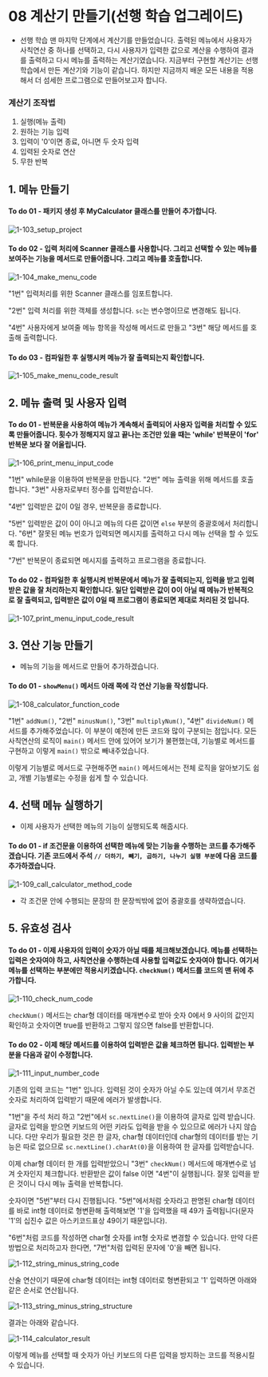 # 08 계산기 만들기(선행 학습 업그레이드)
- 선행 학습 맨 마지막 단계에서 계산기를 만들었습니다. 출력된 메뉴에서 사용자가 사칙연산 중 하나를 선택하고, 다시 사용자가 입력한 값으로 계산을 수행하여 결과를 출력하고 다시 메뉴를 출력하는 계산기였습니다. 지금부터 구현할 계산기는 선행 학습에서 만든 계산기와 기능이 같습니다. 하지만 지금까지 배운 모든 내용을 적용해서 더 섬세한 프로그램으로 만들어보고자 합니다.
### 계산기 조작법 
1. 실행(메뉴 출력)
2. 원하는 기능 입력
3. 입력이 '0'이면 종료, 아니면 두 숫자 입력
4. 입력된 숫자로 연산
5. 무한 반복

## 1. 메뉴 만들기
#### To do 01 - 패키지 생성 후 MyCalculator 클래스를 만들어 추가합니다.
![1-103_setup_project](https://github.com/user-attachments/assets/1a008e47-81af-47fe-9b74-0f13770ef271)

#### To do 02 - 입력 처리에 Scanner 클래스를 사용합니다. 그리고 선택할 수 있는 메뉴를 보여주는 기능을 메서드로 만들어줍니다. 그리고 메뉴를 호출합니다.
![1-104_make_menu_code](https://github.com/user-attachments/assets/c2443f7a-9678-448c-a13a-d51f54820f0f)

"1번" 입력처리를 위한 Scanner 클래스를 임포트합니다. 

"2번" 입력 처리를 위한 객체를 생성합니다. `sc`는 변수명이므로 변경해도 됩니다. 

"4번" 사용자에게 보여줄 메뉴 항목을 작성해 메서드로 만들고 "3번" 해당 메서드를 호출해 출력합니다.

#### To do 03 - 컴파일한 후 실행시켜 메뉴가 잘 출력되는지 확인합니다. 
![1-105_make_menu_code_result](https://github.com/user-attachments/assets/35275b77-8863-4a13-8223-72d5c19b7d76)

## 2. 메뉴 출력 및 사용자 입력
#### To do 01 - 반복문을 사용하여 메뉴가 계속해서 출력되어 사용자 입력을 처리할 수 있도록 만들어줍니다. 횟수가 정해지지 않고 끝나는 조건만 있을 때는 'while' 반복문이 'for' 반복문 보다 잘 어울립니다. 
![1-106_print_menu_input_code](https://github.com/user-attachments/assets/d68663e3-1f53-4da8-82dd-991b220cbcd0)

"1번" while문을 이용하여 반복문을 만듭니다. "2번" 메뉴 출력을 위해 메서드를 호출합니다. "3번" 사용자로부터 정수를 입력받습니다. 

"4번" 입력받은 값이 0일 경우, 반복문을 종료합니다. 

"5번" 입력받은 값이 0이 아니고 메뉴의 다른 값이면 `else` 부분의 중괄호에서 처리합니다. "6번" 잘못된 메뉴 번호가 입력되면 메시지를 출력하고 다시 메뉴 선택을 할 수 있도록 합니다. 

"7번" 반복문이 종료되면 메시지를 출력하고 프로그램을 종료합니다. 

#### To do 02 - 컴파일한 후 실행시켜 반복문에서 메뉴가 잘 출력되는지, 입력을 받고 입력받은 값을 잘 처리하는지 확인합니다. 일단 입력받은 값이 0이 아닐 때 메뉴가 반복적으로 잘 출력되고, 입력받은 값이 0일 때 프로그램이 종료되면 제대로 처리된 것 입니다.
![1-107_print_menu_input_code_result](https://github.com/user-attachments/assets/a9171e64-e31a-43f1-a065-5c697a6d9e01)

## 3. 연산 기능 만들기 
- 메뉴의 기능을 메서드로 만들어 추가하겠습니다.
#### To do 01 - `showMenu()` 메서드 아래 쪽에 각 연산 기능을 작성합니다. 
![1-108_calculator_function_code](https://github.com/user-attachments/assets/98dc4e23-023f-4181-a876-db46234d4789)

"1번" `addNum()`, "2번" `minusNum()`, "3번" `multiplyNum()`, "4번" `divideNum()` 메서드를 추가해주었습니다. 이 부분이 예전에 만든 코드와 많이 구분되는 점입니다. 모든 사칙연산의 로직이 `main()` 메서드 안에 있어어 보기가 불편했는데, 기능별로 메서드를 구현하고 이렇게 `main()` 밖으로 빼내주었습니다.

이렇게 기능별로 메서드로 구현해주면 `main()` 메서드에서는 전체 로직을 알아보기도 쉽고, 개별 기능별로는 수정을 쉽게 할 수 있습니다. 

## 4. 선택 메뉴 실행하기 
- 이제 사용자가 선택한 메뉴의 기능이 실행되도록 해줍시다.
#### To do 01 - if 조건문을 이용하여 선택한 메뉴에 맞는 기능을 수행하는 코드를 추가해주겠습니다. 기존 코드에서 주석 `// 더하기, 빼기, 곱하기, 나누기 실행 부분`에 다음 코드를 추가하겠습니다. 
![1-109_call_calculator_method_code](https://github.com/user-attachments/assets/7620064a-31a8-46b8-8173-554b4bf7d6b7)
- 각 조건문 안에 수행되는 문장의 한 문장씩밖에 없어 중괄호를 생략하였습니다.

## 5. 유효성 검사 
#### To do 01 - 이제 사용자의 입력이 숫자가 아닐 때를 체크해보겠습니다. 메뉴를 선택하는 입력은 숫자여야 하고, 사칙연산을 수행하는데 사용할 입력값도 숫자여야 합니다. 여기서 메뉴를 선택하는 부분에만 적용시키겠습니다. `checkNum()` 메서드를 코드의 맨 뒤에 추가합니다.
![1-110_check_num_code](https://github.com/user-attachments/assets/85d4238a-cd31-487b-b37e-e1f13186bae8)

`checkNum()` 메서드는 char형 데이터를 매개변수로 받아 숫자 0에서 9 사이의 값인지 확인하고 숫자이면 true를 반환하고 그렇지 않으면 false를 반환합니다.

#### To do 02 - 이제 해당 메서드를 이용하여 입력받은 값을 체크하면 됩니다. 입력받는 부분을 다음과 같이 수정합니다. 
![1-111_input_number_code](https://github.com/user-attachments/assets/b34b4c38-fefb-42b1-9d32-b1bbc762aa49)

기존의 입력 코드는 "1번" 입니다. 입력된 것이 숫자가 아닐 수도 있는데 여기서 무조건 숫자로 처리하여 입력받기 때문에 에러가 발생합니다.

"1번"을 주석 처리 하고 "2번"에서 `sc.nextLine()`을 이용하여 글자로 입력 받습니다. 글자로 입력을 받으면 키보드의 어떤 키라도 입력을 받을 수 있으므로 에러가 나지 않습니다. 다만 우리가 필요한 것은 한 글자, char형 데이터인데 char형의 데이터를 받는 기능은 따로 없으므로 `sc.nextLine().charAt(0)`을 이용하여 한 글자를 입력받습니다. 

이제 char형 데이터 한 개를 입력받았으니 "3번" `checkNum()` 메서드에 매개변수로 넘겨 숫자인지 체크합니다. 반환받은 값이 false 이면 "4번"이 실행됩니다. 잘못 입력을 받은 것이니 다시 메뉴 출력을 반복합니다. 

숫자이면 "5번"부터 다시 진행됩니다. "5번"에서처럼 숫자라고 판명된 char형 데이터를 바로 int형 데이터로 형변환해 출력해보면 '1'을 입력했을 때 49가 출력됩니다(문자 '1'의 십진수 값은 아스키코드표상 49이기 때문입니다). 

"6번"처럼 코드를 작성하면 char형 숫자를 int형 숫자로 변경할 수 있습니다. 만약 다른 방법으로 처리하고자 한다면, "7번"처럼 입력된 문자에 '0'을 빼면 됩니다. 

![1-112_string_minus_string_code](https://github.com/user-attachments/assets/56128476-e038-437a-a860-32f98c538b84)

산술 연산이기 때문에 char형 데이터는 int형 데이터로 형변환되고 '1' 입력하면 아래와 같은 순서로 연산됩니다. 

![1-113_string_minus_string_structure](https://github.com/user-attachments/assets/f57103a8-79a3-4875-a788-c36e37565826)

결과는 아래와 같습니다.

![1-114_calculator_result](https://github.com/user-attachments/assets/68856465-9b69-4200-956d-e66f3e0c2dd6)

이렇게 메뉴를 선택할 때 숫자가 아닌 키보드의 다른 입력을 방지하는 코드를 적용시킬 수 있습니다. 
